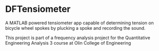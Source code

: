 # DFTensiometer
A MATLAB powered tensiometer app capable of determining tension on bicycle wheel spokes by plucking a spoke and recording the sound.

This project is part of a frequency analysis project for the Quantitative Engineering Analysis 3 course at Olin College of Engineering
